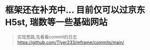 # 框架还在补充中...  目前仅可以过京东H5st, 瑞数等一些基础网站
> 实现思路,先看看commit的日志 https://github.com/Tlyer233/mframe/commits/main/